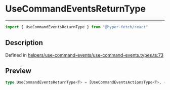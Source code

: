

# UseCommandEventsReturnType

<div class="api-docs__separator" data-reactroot="">

---

</div><div class="api-docs__import" data-reactroot="">

```ts
import { UseCommandEventsReturnType } from "@hyper-fetch/react"
```

</div><div class="api-docs__section">

## Description

</div><div class="api-docs__description"><span class="api-docs__do-not-parse">



</span></div><p class="api-docs__definition">

Defined in [helpers/use-command-events/use-command-events.types.ts:73](https://github.com/BetterTyped/hyper-fetch/blob/4197368e/packages/react/src/helpers/use-command-events/use-command-events.types.ts#L73)

</p><div class="api-docs__section">

## Preview

</div><div class="api-docs__preview type single">

```ts
type UseCommandEventsReturnType<T> = [UseCommandEventsActionsType<T>, { addDataListener: (command: CommandInstance) => VoidFunction; addLifecycleListeners: (command: CommandInstance, requestId?: string) => VoidFunction; clearDataListener: VoidFunction; clearLifecycleListeners: () => void; removeLifecycleListener: (requestId: string) => void }];
```

</div>